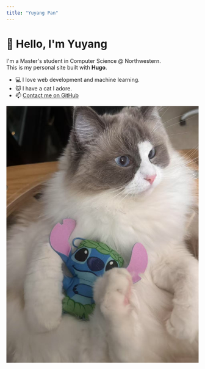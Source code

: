 ```yaml
---
title: "Yuyang Pan"
---
```


# 👋 Hello, I'm Yuyang

I'm a Master's student in Computer Science @ Northwestern.  
This is my personal site built with **Hugo**.  

- 💻 I love web development and machine learning.
- 🐱 I have a cat I adore.
- 📫 [Contact me on GitHub](https://github.com/pan1018)

![My cat](images/cat.jpg)
